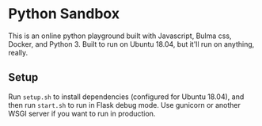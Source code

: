 # Python Sandbox

This is an online python playground built with Javascript, Bulma css, Docker, and Python 3. Built to run on Ubuntu 18.04, but it'll run on anything, really.

## Setup

Run `setup.sh` to install dependencies (configured for Ubuntu 18.04), and then run `start.sh` to run in Flask debug mode. Use gunicorn or another WSGI server if you want to run in production.
